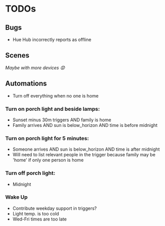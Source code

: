 # TODOs
## Bugs
- Hue Hub incorrectly reports as offline

## Scenes
_Maybe with more devices 😟_

## Automations
- Turn off everything when no one is home

### Turn on porch light and beside lamps:
- Sunset minus 30m triggers AND family is home
- Family arrives AND sun is below_horizon AND time is before midnight

### Turn on porch light for 5 minutes:
- Someone arrives AND sun is below_horizon AND time is after midnight
- Will need to list relevant people in the trigger because family may be 'home' if only one person is home

### Turn off porch light:
- Midnight

### Wake Up
- Contribute weekday support in triggers?
- Light temp. is too cold
- Wed-Fri times are too late
